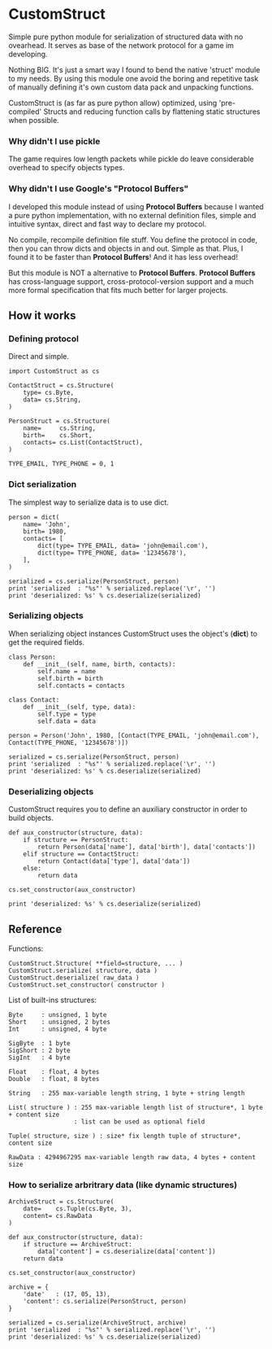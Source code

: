 CustomStruct
============

Simple pure python module for serialization of structured data with no ovearhead. It serves as base of the network protocol for a game im developing.

Nothing BIG. It's just a smart way I found to bend the native 'struct' module to my needs. By using this module one avoid the boring and repetitive task of manually defining it's own custom data pack and unpacking functions.

CustomStruct is (as far as pure python allow) optimized, using 'pre-compiled' Structs and reducing function calls by flattening static structures when possible.

### Why didn't I use pickle

The game requires low length packets while pickle do leave considerable overhead to specify objects types.

### Why didn't I use Google's "Protocol Buffers"

I developed this module instead of using **Protocol Buffers** because I wanted a pure python implementation, with no external definition files, simple and intuitive syntax, direct and fast way to declare my protocol.

No compile, recompile definition file stuff. You define the protocol in code, then you can throw dicts and objects in and out. Simple as that. Plus, I found it to be faster than **Protocol Buffers**! And it has less overhead!

But this module is NOT a alternative to **Protocol Buffers**. **Protocol Buffers** has cross-language support, cross-protocol-version support and a much more formal specification that fits much better for larger projects.


## How it works

### Defining protocol

Direct and simple.

    import CustomStruct as cs

    ContactStruct = cs.Structure(
        type= cs.Byte,
        data= cs.String,
    )
    
    PersonStruct = cs.Structure(
        name=     cs.String,
        birth=    cs.Short,
        contacts= cs.List(ContactStruct),
    )
    
    TYPE_EMAIL, TYPE_PHONE = 0, 1

### Dict serialization

The simplest way to serialize data is to use dict.

    person = dict(
        name= 'John',
        birth= 1980,
        contacts= [
            dict(type= TYPE_EMAIL, data= 'john@email.com'),
            dict(type= TYPE_PHONE, data= '12345678'),
        ],
    )
    
    serialized = cs.serialize(PersonStruct, person)
    print 'serialized  : "%s"' % serialized.replace('\r', '')
    print 'deserialized: %s' % cs.deserialize(serialized)

### Serializing objects

When serializing object instances CustomStruct uses the object's (__dict__) to get the required fields.

    class Person:
        def __init__(self, name, birth, contacts):
            self.name = name
            self.birth = birth
            self.contacts = contacts
    
    class Contact:
        def __init__(self, type, data):
            self.type = type
            self.data = data
    
    person = Person('John', 1980, [Contact(TYPE_EMAIL, 'john@email.com'), Contact(TYPE_PHONE, '12345678')])
    
    serialized = cs.serialize(PersonStruct, person)
    print 'serialized  : "%s"' % serialized.replace('\r', '')
    print 'deserialized: %s' % cs.deserialize(serialized)

### Deserializing objects

CustomStruct requires you to define an auxiliary constructor in order to build objects.

    def aux_constructor(structure, data):
        if structure == PersonStruct:
            return Person(data['name'], data['birth'], data['contacts'])
        elif structure == ContactStruct:
            return Contact(data['type'], data['data'])
        else:
            return data
    
    cs.set_constructor(aux_constructor)
    
    print 'deserialized: %s' % cs.deserialize(serialized)


## Reference

Functions:

    CustomStruct.Structure( **field=structure, ... )
    CustomStruct.serialize( structure, data )
    CustomStruct.deserialize( raw_data )
    CustomStruct.set_constructor( constructor )

List of built-ins structures:

    Byte     : unsigned, 1 byte
    Short    : unsigned, 2 bytes
    Int      : unsigned, 4 byte
    
    SigByte  : 1 byte
    SigShort : 2 byte
    SigInt   : 4 byte
    
    Float    : float, 4 bytes
    Double   : float, 8 bytes
    
    String   : 255 max-variable length string, 1 byte + string length

    List( structure ) : 255 max-variable length list of structure*, 1 byte + content size
                      : list can be used as optional field

    Tuple( structure, size ) : size* fix length tuple of structure*, content size

    RawData : 4294967295 max-variable length raw data, 4 bytes + content size
             
### How to serialize arbritrary data (like dynamic structures)

    ArchiveStruct = cs.Structure(
        date=    cs.Tuple(cs.Byte, 3),
        content= cs.RawData
    )
        
    def aux_constructor(structure, data):
        if structure == ArchiveStruct:
            data['content'] = cs.deserialize(data['content'])
        return data
    
    cs.set_constructor(aux_constructor)
    
    archive = {
        'date'   : (17, 05, 13),
        'content': cs.serialize(PersonStruct, person)
    }
    
    serialized = cs.serialize(ArchiveStruct, archive)
    print 'serialized  : "%s"' % serialized.replace('\r', '')
    print 'deserialized: %s' % cs.deserialize(serialized)
